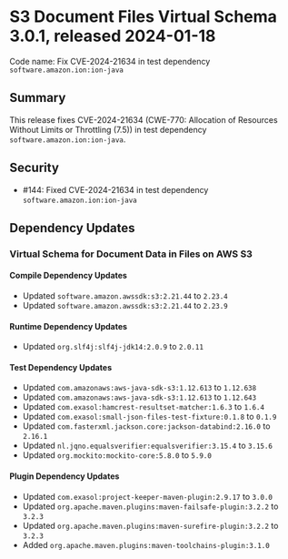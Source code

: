 # S3 Document Files Virtual Schema 3.0.1, released 2024-01-18

Code name: Fix CVE-2024-21634 in test dependency `software.amazon.ion:ion-java`

## Summary

This release fixes CVE-2024-21634 (CWE-770: Allocation of Resources Without Limits or Throttling (7.5)) in test dependency `software.amazon.ion:ion-java`.

## Security

* #144: Fixed CVE-2024-21634 in test dependency `software.amazon.ion:ion-java`

## Dependency Updates

### Virtual Schema for Document Data in Files on AWS S3

#### Compile Dependency Updates

* Updated `software.amazon.awssdk:s3:2.21.44` to `2.23.4`
* Updated `software.amazon.awssdk:s3:2.21.44` to `2.23.9`

#### Runtime Dependency Updates

* Updated `org.slf4j:slf4j-jdk14:2.0.9` to `2.0.11`

#### Test Dependency Updates

* Updated `com.amazonaws:aws-java-sdk-s3:1.12.613` to `1.12.638`
* Updated `com.amazonaws:aws-java-sdk-s3:1.12.613` to `1.12.643`
* Updated `com.exasol:hamcrest-resultset-matcher:1.6.3` to `1.6.4`
* Updated `com.exasol:small-json-files-test-fixture:0.1.8` to `0.1.9`
* Updated `com.fasterxml.jackson.core:jackson-databind:2.16.0` to `2.16.1`
* Updated `nl.jqno.equalsverifier:equalsverifier:3.15.4` to `3.15.6`
* Updated `org.mockito:mockito-core:5.8.0` to `5.9.0`
#### Plugin Dependency Updates
* Updated `com.exasol:project-keeper-maven-plugin:2.9.17` to `3.0.0`
* Updated `org.apache.maven.plugins:maven-failsafe-plugin:3.2.2` to `3.2.3`
* Updated `org.apache.maven.plugins:maven-surefire-plugin:3.2.2` to `3.2.3`
* Added `org.apache.maven.plugins:maven-toolchains-plugin:3.1.0`
